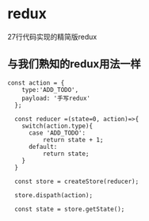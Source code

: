 # redux
27行代码实现的精简版redux

## 与我们熟知的redux用法一样
  ```
  const action = {
	  type:'ADD_TODO',
	  payload: '手写redux'
	};

	const reducer =(state=0, action)=>{
	  switch(action.type){
	    case 'ADD_TODO':
	        return state + 1;
	    default:
	    	return state;
	  }
	}

	const store = createStore(reducer);

	store.dispath(action);

	const state = store.getState();
  ```
